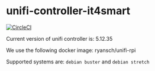 # unifi-controller-it4smart
[![CircleCI](https://circleci.com/gh/IT4smart/unifi-controller-it4smart/tree/master.svg?style=svg)](https://circleci.com/gh/IT4smart/unifi-controller-it4smart/tree/master)

Current version of unifi controller is: 5.12.35

We use the following docker image: ryansch/unifi-rpi

Supported systems are: `debian buster` and `debian stretch`
